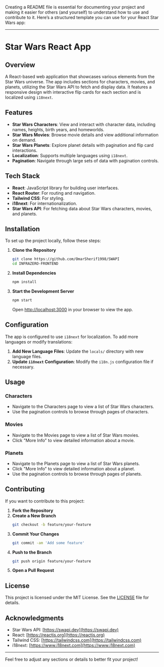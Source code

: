 <!-- @format -->

Creating a README file is essential for documenting your project and making it easier for others (and yourself) to understand how to use and contribute to it. Here’s a structured template you can use for your React Star Wars app:

---

# Star Wars React App

## Overview

A React-based web application that showcases various elements from the Star Wars universe. The app includes sections for characters, movies, and planets, utilizing the Star Wars API to fetch and display data. It features a responsive design with interactive flip cards for each section and is localized using `i18next`.

## Features

- **Star Wars Characters**: View and interact with character data, including names, heights, birth years, and homeworlds.
- **Star Wars Movies**: Browse movie details and view additional information on demand.
- **Star Wars Planets**: Explore planet details with pagination and flip card interactions.
- **Localization**: Supports multiple languages using `i18next`.
- **Pagination**: Navigate through large sets of data with pagination controls.

## Tech Stack

- **React**: JavaScript library for building user interfaces.
- **React Router**: For routing and navigation.
- **Tailwind CSS**: For styling.
- **i18next**: For internationalization.
- **Star Wars API**: For fetching data about Star Wars characters, movies, and planets.

## Installation

To set up the project locally, follow these steps:

1. **Clone the Repository**

   ```bash
   git clone https://github.com/OmarSherif1998/SWAPI
   cd INFRAZERO-FRONTEND
   ```

2. **Install Dependencies**

   ```bash
   npm install
   ```

3. **Start the Development Server**

   ```bash
   npm start
   ```

   Open [http://localhost:3000](http://localhost:3000) in your browser to view the app.

## Configuration

The app is configured to use `i18next` for localization. To add more languages or modify translations:

1. **Add New Language Files**: Update the `locals/` directory with new language files.
2. **Update `i18next` Configuration**: Modify the `i18n.js` configuration file if necessary.

## Usage

### Characters

- Navigate to the Characters page to view a list of Star Wars characters.
- Use the pagination controls to browse through pages of characters.

### Movies

- Navigate to the Movies page to view a list of Star Wars movies.
- Click "More Info" to view detailed information about a movie.

### Planets

- Navigate to the Planets page to view a list of Star Wars planets.
- Click "More Info" to view detailed information about a planet.
- Use the pagination controls to browse through pages of planets.

## Contributing

If you want to contribute to this project:

1. **Fork the Repository**
2. **Create a New Branch**
   ```bash
   git checkout -b feature/your-feature
   ```
3. **Commit Your Changes**
   ```bash
   git commit -am 'Add some feature'
   ```
4. **Push to the Branch**
   ```bash
   git push origin feature/your-feature
   ```
5. **Open a Pull Request**

## License

This project is licensed under the MIT License. See the [LICENSE](LICENSE) file for details.

## Acknowledgments

- Star Wars API: [https://swapi.dev](https://swapi.dev)
- React: [https://reactjs.org](https://reactjs.org)
- Tailwind CSS: [https://tailwindcss.com](https://tailwindcss.com)
- i18next: [https://www.i18next.com](https://www.i18next.com)

---

Feel free to adjust any sections or details to better fit your project!
